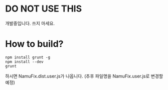 # DO NOT USE THIS
개발중입니다. 쓰지 마세요.

# How to build?
```
npm install grunt -g
npm install --dev
grunt
```
하시면 NamuFix.dist.user.js가 나옵니다. (추후 파일명을 NamuFix.user.js로 변경할 예정)
